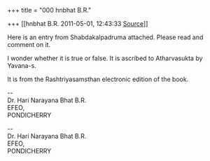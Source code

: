 +++
title = "000 hnbhat B.R."

+++
[[hnbhat B.R.	2011-05-01, 12:43:33 [Source](https://groups.google.com/g/samskrita/c/bWPnSstHo5k)]]



Here is an entry from Shabdakalpadruma attached. Please read and comment on it.

  

I wonder whether it is true or false. It is ascribed to Atharvasukta by Yavana-s.

  

It is from the Rashtriyasamsthan electronic edition of the book.  
  
--  
Dr. Hari Narayana Bhat B.R.  
EFEO,  
PONDICHERRY  

  
  
  
--  
Dr. Hari Narayana Bhat B.R.  
EFEO,  
PONDICHERRY  

